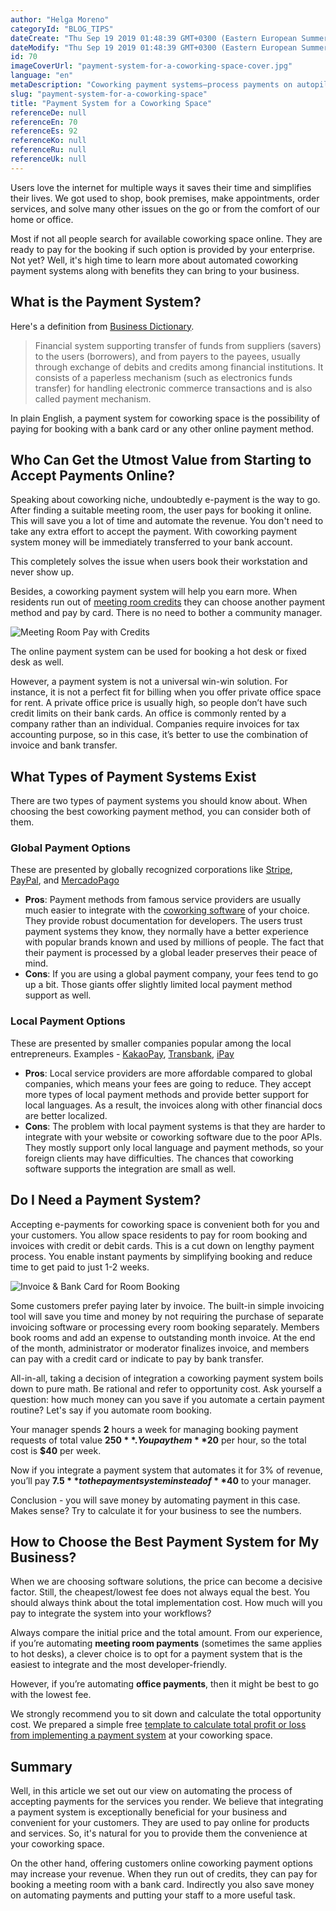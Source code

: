 ```yaml
---
author: "Helga Moreno"
categoryId: "BLOG_TIPS"
dateCreate: "Thu Sep 19 2019 01:48:39 GMT+0300 (Eastern European Summer Time)"
dateModify: "Thu Sep 19 2019 01:48:39 GMT+0300 (Eastern European Summer Time)"
id: 70
imageCoverUrl: "payment-system-for-a-coworking-space-cover.jpg"
language: "en"
metaDescription: "Coworking payment systems—process payments on autopilot offering utmost comfort to the customers. Get a simple profit calculator for free & choose the best system."
slug: "payment-system-for-a-coworking-space"
title: "Payment System for a Coworking Space"
referenceDe: null
referenceEn: 70
referenceEs: 92
referenceKo: null
referenceRu: null
referenceUk: null
---
```


Users love the internet for multiple ways it saves their time and simplifies their lives. We got used to shop, book premises, make appointments, order services, and solve many other issues on the go or from the comfort of our home or office.

Most if not all people search for available coworking space online. They are ready to pay for the booking if such option is provided by your enterprise. Not yet? Well, it's high time to learn more about automated coworking payment systems along with benefits they can bring to your business.

## What is the Payment System?

Here's a definition from [Business Dictionary](http://www.businessdictionary.com/definition/payment-system.html).

> Financial system supporting transfer of funds from suppliers (savers) to the users (borrowers), and from payers to the payees, usually through exchange of debits and credits among financial institutions. It consists of a paperless mechanism (such as electronics funds transfer) for handling electronic commerce transactions and is also called payment mechanism.

In plain English, a payment system for coworking space is the possibility of paying for booking with a bank card or any other online payment method.

## Who Can Get the Utmost Value from Starting to Accept Payments Online?

Speaking about coworking niche, undoubtedly e-payment is the way to go. After finding a suitable meeting room, the user pays for booking it online. This will save you a lot of time and automate the revenue. You don't need to take any extra effort to accept the payment. With coworking payment system money will be immediately transferred to your bank account.

This completely solves the issue when users book their workstation and never show up.

Besides, a coworking payment system will help you earn more. When residents run out of [meeting room credits](https://andcards.com/blog/software/meeting-room-credits-at-a-coworking-space) they can choose another payment method and pay by card. There is no need to bother a community manager.

![Meeting Room Pay with Credits](https://d7ccq1i35b0cj.cloudfront.net/andcards-bookings-create-payment-methods-team-credits-light-en-1920-1200.png|height=1200,width=1920)

The online payment system can be used for booking a hot desk or fixed desk as well.

However, a payment system is not a universal win-win solution. For instance, it is not a perfect fit for billing when you offer private office space for rent. A private office price is usually high, so people don’t have such credit limits on their bank cards. An office is commonly rented by a company rather than an individual. Companies require invoices for tax accounting purpose, so in this case, it’s better to use the combination of invoice and bank transfer.

## What Types of Payment Systems Exist

There are two types of payment systems you should know about. When choosing the best coworking payment method, you can consider both of them.

### Global Payment Options

These are presented by globally recognized corporations like [Stripe](https://stripe.com/), [PayPal](https://www.paypal.com/ua/home), and [MercadoPago](https://www.about-payments.com/knowledge-base/method/mercadopago)

- **Pros**: Payment methods from famous service providers are usually much easier to integrate with the [coworking software](https://andcards.com/) of your choice. They provide robust documentation for developers. The users trust payment systems they know, they normally have a better experience with popular brands known and used by millions of people. The fact that their payment is processed by a global leader preserves their peace of mind. 
- **Cons**: If you are using a global payment company, your fees tend to go up a bit. Those giants offer slightly limited local payment method support as well.

### Local Payment Options

These are presented by smaller companies popular among the local entrepreneurs. Examples -  [KakaoPay](https://www.kakaocorp.com/service/KakaoPay?lang=en), [Transbank](https://www.transbank.cl/), [iPay](https://www.ipay.ua/en)

- **Pros**: Local service providers are more affordable compared to global companies, which means your fees are going to reduce. They accept more types of local payment methods and provide better support for local languages. As a result, the invoices along with other financial docs are better localized.
- **Cons**: The problem with local payment systems is that they are harder to integrate with your website or coworking software due to the poor APIs. They mostly support only local language and payment methods, so your foreign clients may have difficulties. The chances that coworking software supports the integration are small as well.

## Do I Need a Payment System?

Accepting e-payments for coworking space is convenient both for you and your customers. You allow space residents to pay for room booking and invoices with credit or debit cards. This is a cut down on lengthy payment process. You enable instant payments by simplifying booking and reduce time to get paid to just 1-2 weeks.

![Invoice & Bank Card for Room Booking](https://d7ccq1i35b0cj.cloudfront.net/andcards-bookings-create-pay-with-stripe-light-en-1920-1200.png|height=1200,width=1920) 

Some customers prefer paying later by invoice. The built-in simple invoicing tool will save you time and money by not requiring the purchase of separate invoicing software or processing every room booking separately. Members book rooms and add an expense to outstanding month invoice. At the end of the month, administrator or moderator finalizes invoice, and members can pay with a credit card or indicate to pay by bank transfer.

All-in-all, taking a decision of integration a coworking payment system boils down to pure math. Be rational and refer to opportunity cost. Ask yourself a question: how much money can you save if you automate a certain payment routine? Let's say if you automate room booking. 

Your manager spends **2** hours a week for managing booking payment requests of total value **$250**. You pay them **$20** per hour, so the total cost is **$40** per week.

Now if you integrate a payment system that automates it for 3% of revenue, you’ll pay **$7.5** to the payment system instead of **$40** to your manager. 

Conclusion - you will save money by automating payment in this case. Makes sense? Try to calculate it for your business to see the numbers.

## How to Choose the Best Payment System for My Business?

When we are choosing software solutions, the price can become a decisive factor. Still, the cheapest/lowest fee does not always equal the best. You should always think about the total implementation cost. How much will you pay to integrate the system into your workflows?

Always compare the initial price and the total amount. From our experience, if you’re automating **meeting room payments** (sometimes the same applies to hot desks), a clever choice is to opt for a payment system that is the easiest to integrate and the most developer-friendly. 

However, if you’re automating **office payments**, then it might be best to go with the lowest fee.

We strongly recommend you to sit down and calculate the total opportunity cost. We prepared a simple free [template to calculate total profit or loss from implementing a payment system](https://pipedrivewebforms.com/form/ddd38ff2ab74f4be8d5ccc5e94e924556554119) at your coworking space.

## Summary

Well, in this article we set out our view on automating the process of accepting payments for the services you render. We believe that integrating a payment system is exceptionally beneficial for your business and convenient for your customers. They are used to pay online for products and services. So, it's natural for you to provide them the convenience at your coworking space.

On the other hand, offering customers online coworking payment options may increase your revenue. When they run out of credits, they can pay for booking a meeting room with a bank card. Indirectly you also save money on automating payments and putting your staff to a more useful task.


